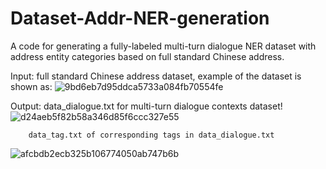 # Dataset-Addr-NER-generation
A code for generating a fully-labeled multi-turn dialogue NER dataset with address entity categories based on full standard Chinese address.

Input: full standard Chinese address dataset, example of the dataset is shown as:
![9bd6eb7d95ddca5733a084fb70554fe](https://user-images.githubusercontent.com/44054130/149297506-472afe13-d760-4456-9dc8-fd9133b3a04b.png)

Output: data_dialogue.txt for multi-turn dialogue contexts dataset!
![d24aeb5f82b58a346d85f6ccc327e55](https://user-images.githubusercontent.com/44054130/149298152-4f383e9e-ca49-400f-a4e1-d7da0bc7649c.png)


        data_tag.txt of corresponding tags in data_dialogue.txt
![afcbdb2ecb325b106774050ab747b6b](https://user-images.githubusercontent.com/44054130/149298016-3238a3ac-00f6-4cb5-a40b-3835da6103c7.png)
